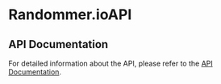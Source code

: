 # Randommer.ioAPI

## API Documentation

For detailed information about the API, please refer to the [API Documentation](https://web.postman.co/workspace/291207d5-1073-4eda-b783-3fd9231b4116/documentation/36297486-1ed521ae-686b-441c-94fd-a3666c18c6bf).
